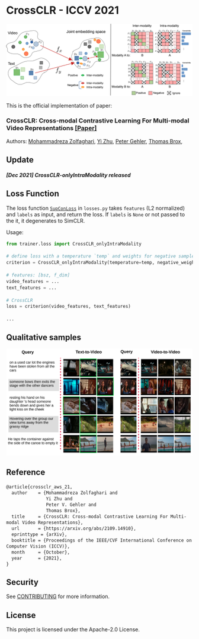 # CrossCLR - ICCV 2021
<p align="center">
  <img src="figures/teaser.png" width="700">
</p>
This is the official implementation of paper:

### CrossCLR: Cross-modal Contrastive Learning For Multi-modal Video Representations [[Paper]](https://arxiv.org/abs/2103.00020) 

Authors: 
[Mohammadreza Zolfaghari](https://mzolfaghari.github.io/),
[Yi Zhu](https://bryanyzhu.github.io/),
[Peter Gehler](http://gehler.io/),
[Thomas Brox](https://lmb.informatik.uni-freiburg.de/people/brox/index.html),



## Update

##### [Dec 2021] CrossCLR-onlyIntraModality released
## Loss Function
The loss function [`SupConLoss`](https://github.com/HobbitLong/SupContrast/blob/master/losses.py#L11) in `losses.py` takes `features` (L2 normalized) and `labels` as input, and return the loss. If `labels` is `None` or not passed to the it, it degenerates to SimCLR.

Usage:
```python
from trainer.loss import CrossCLR_onlyIntraModality

# define loss with a temperature `temp` and weights for negative samples `w`
criterion = CrossCLR_onlyIntraModality(temperature=temp, negative_weight=w)

# features: [bsz, f_dim]
video_features = ...
text_features = ...

# CrossCLR
loss = criterion(video_features, text_features)

...
```


## Qualitative samples

<p align="center">
  <img src="figures/qual_retriv.png" width="700">
</p>

## Reference
```
@article{crossclr_aws_21,
  author    = {Mohammadreza Zolfaghari and
               Yi Zhu and
               Peter V. Gehler and
               Thomas Brox},
  title     = {CrossCLR: Cross-modal Contrastive Learning For Multi-modal Video Representations},
  url       = {https://arxiv.org/abs/2109.14910},
  eprinttype = {arXiv},
  booktitle = {Proceedings of the IEEE/CVF International Conference on Computer Vision (ICCV)},
  month     = {October},
  year      = {2021},
}
```


## Security

See [CONTRIBUTING](CONTRIBUTING.md#security-issue-notifications) for more information.

## License

This project is licensed under the Apache-2.0 License.

